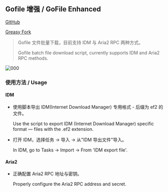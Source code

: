 ## Gofile 增强 / GoFile Enhanced

[GitHub](https://github.com/ewigl/gofile-enhanced)

[Greasy Fork](https://greasyfork.org/scripts/515250)

> Gofile 文件批量下载，目前支持 IDM 与 Aria2 RPC 两种方式。
>
> Gofile batch file download script, currently supports IDM and Aria2 RPC methods.

![000](https://github.com/user-attachments/assets/ce3ac590-7cdd-4c7f-a5c8-cacce9969e4c)

### 使用方法 / Usage

#### IDM

-   使用脚本导出 IDM(Internet Download Manager) 专用格式 - 后缀为 ef2 的文件。

    Use the script to export IDM (Internet Download Manager) specific format — files with the .ef2 extension.

-   打开 IDM，选择任务 -> 导入 -> 从"IDM 导出文件"导入。

    In IDM, go to Tasks -> Import -> From 'IDM export file'.

#### Aria2

-   正确配置 Aria2 RPC 地址与密钥。

    Properly configure the Aria2 RPC address and secret.
